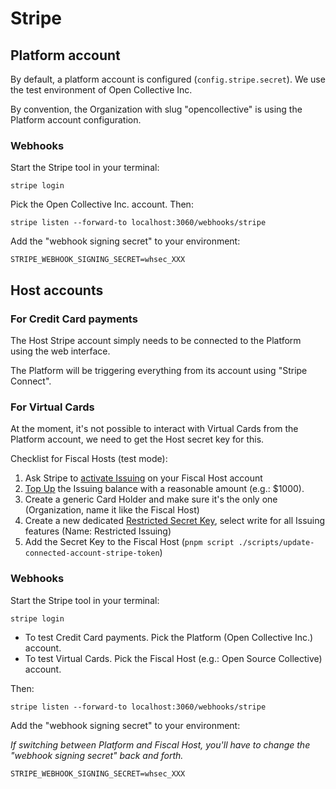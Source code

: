 # Stripe

## Platform account

By default, a platform account is configured (`config.stripe.secret`). We use the test environment of Open Collective Inc.

By convention, the Organization with slug "opencollective" is using the Platform account configuration.

### Webhooks

Start the Stripe tool in your terminal:

```
stripe login
```

Pick the Open Collective Inc. account. Then:

```
stripe listen --forward-to localhost:3060/webhooks/stripe
```

Add the "webhook signing secret" to your environment:

```
STRIPE_WEBHOOK_SIGNING_SECRET=whsec_XXX
```

## Host accounts

### For Credit Card payments

The Host Stripe account simply needs to be connected to the Platform using the web interface.

The Platform will be triggering everything from its account using "Stripe Connect".

### For Virtual Cards

At the moment, it's not possible to interact with Virtual Cards from the Platform account, we need to get the Host secret key for this.

Checklist for Fiscal Hosts (test mode):

1. Ask Stripe to [activate Issuing](https://dashboard.stripe.com/setup/issuing/activate) on your Fiscal Host account
2. [Top Up](https://dashboard.stripe.com/test/topups) the Issuing balance with a reasonable amount (e.g.: $1000).
3. Create a generic Card Holder and make sure it's the only one (Organization, name it like the Fiscal Host)
4. Create a new dedicated [Restricted Secret Key](https://dashboard.stripe.com/test/apikeys), select write for all Issuing features (Name: Restricted Issuing)
5. Add the Secret Key to the Fiscal Host (`pnpm script ./scripts/update-connected-account-stripe-token`)

### Webhooks

Start the Stripe tool in your terminal:

```
stripe login
```

- To test Credit Card payments. Pick the Platform (Open Collective Inc.) account.
- To test Virtual Cards. Pick the Fiscal Host (e.g.: Open Source Collective) account.

Then:

```
stripe listen --forward-to localhost:3060/webhooks/stripe
```

Add the "webhook signing secret" to your environment:

_If switching between Platform and Fiscal Host, you'll have to change the "webhook signing secret" back and forth._

```
STRIPE_WEBHOOK_SIGNING_SECRET=whsec_XXX
```
